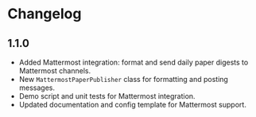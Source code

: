 # Changelog

## 1.1.0
 
- Added Mattermost integration: format and send daily paper digests to Mattermost channels.
- New `MattermostPaperPublisher` class for formatting and posting messages.
- Demo script and unit tests for Mattermost integration.
- Updated documentation and config template for Mattermost support. 